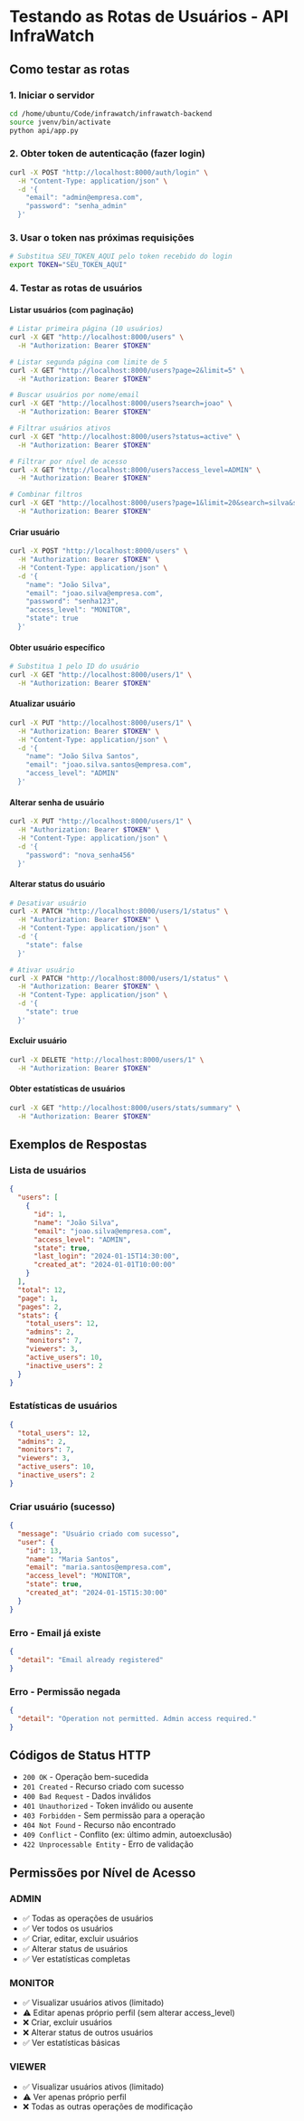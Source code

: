 # Testando as Rotas de Usuários - API InfraWatch

## Como testar as rotas

### 1. Iniciar o servidor
```bash
cd /home/ubuntu/Code/infrawatch/infrawatch-backend
source jvenv/bin/activate
python api/app.py
```

### 2. Obter token de autenticação (fazer login)
```bash
curl -X POST "http://localhost:8000/auth/login" \
  -H "Content-Type: application/json" \
  -d '{
    "email": "admin@empresa.com",
    "password": "senha_admin"
  }'
```

### 3. Usar o token nas próximas requisições
```bash
# Substitua SEU_TOKEN_AQUI pelo token recebido do login
export TOKEN="SEU_TOKEN_AQUI"
```

### 4. Testar as rotas de usuários

#### Listar usuários (com paginação)
```bash
# Listar primeira página (10 usuários)
curl -X GET "http://localhost:8000/users" \
  -H "Authorization: Bearer $TOKEN"

# Listar segunda página com limite de 5
curl -X GET "http://localhost:8000/users?page=2&limit=5" \
  -H "Authorization: Bearer $TOKEN"

# Buscar usuários por nome/email
curl -X GET "http://localhost:8000/users?search=joao" \
  -H "Authorization: Bearer $TOKEN"

# Filtrar usuários ativos
curl -X GET "http://localhost:8000/users?status=active" \
  -H "Authorization: Bearer $TOKEN"

# Filtrar por nível de acesso
curl -X GET "http://localhost:8000/users?access_level=ADMIN" \
  -H "Authorization: Bearer $TOKEN"

# Combinar filtros
curl -X GET "http://localhost:8000/users?page=1&limit=20&search=silva&status=active&access_level=MONITOR" \
  -H "Authorization: Bearer $TOKEN"
```

#### Criar usuário
```bash
curl -X POST "http://localhost:8000/users" \
  -H "Authorization: Bearer $TOKEN" \
  -H "Content-Type: application/json" \
  -d '{
    "name": "João Silva",
    "email": "joao.silva@empresa.com",
    "password": "senha123",
    "access_level": "MONITOR",
    "state": true
  }'
```

#### Obter usuário específico
```bash
# Substitua 1 pelo ID do usuário
curl -X GET "http://localhost:8000/users/1" \
  -H "Authorization: Bearer $TOKEN"
```

#### Atualizar usuário
```bash
curl -X PUT "http://localhost:8000/users/1" \
  -H "Authorization: Bearer $TOKEN" \
  -H "Content-Type: application/json" \
  -d '{
    "name": "João Silva Santos",
    "email": "joao.silva.santos@empresa.com",
    "access_level": "ADMIN"
  }'
```

#### Alterar senha de usuário
```bash
curl -X PUT "http://localhost:8000/users/1" \
  -H "Authorization: Bearer $TOKEN" \
  -H "Content-Type: application/json" \
  -d '{
    "password": "nova_senha456"
  }'
```

#### Alterar status do usuário
```bash
# Desativar usuário
curl -X PATCH "http://localhost:8000/users/1/status" \
  -H "Authorization: Bearer $TOKEN" \
  -H "Content-Type: application/json" \
  -d '{
    "state": false
  }'

# Ativar usuário
curl -X PATCH "http://localhost:8000/users/1/status" \
  -H "Authorization: Bearer $TOKEN" \
  -H "Content-Type: application/json" \
  -d '{
    "state": true
  }'
```

#### Excluir usuário
```bash
curl -X DELETE "http://localhost:8000/users/1" \
  -H "Authorization: Bearer $TOKEN"
```

#### Obter estatísticas de usuários
```bash
curl -X GET "http://localhost:8000/users/stats/summary" \
  -H "Authorization: Bearer $TOKEN"
```

## Exemplos de Respostas

### Lista de usuários
```json
{
  "users": [
    {
      "id": 1,
      "name": "João Silva",
      "email": "joao.silva@empresa.com",
      "access_level": "ADMIN",
      "state": true,
      "last_login": "2024-01-15T14:30:00",
      "created_at": "2024-01-01T10:00:00"
    }
  ],
  "total": 12,
  "page": 1,
  "pages": 2,
  "stats": {
    "total_users": 12,
    "admins": 2,
    "monitors": 7,
    "viewers": 3,
    "active_users": 10,
    "inactive_users": 2
  }
}
```

### Estatísticas de usuários
```json
{
  "total_users": 12,
  "admins": 2,
  "monitors": 7,
  "viewers": 3,
  "active_users": 10,
  "inactive_users": 2
}
```

### Criar usuário (sucesso)
```json
{
  "message": "Usuário criado com sucesso",
  "user": {
    "id": 13,
    "name": "Maria Santos",
    "email": "maria.santos@empresa.com",
    "access_level": "MONITOR",
    "state": true,
    "created_at": "2024-01-15T15:30:00"
  }
}
```

### Erro - Email já existe
```json
{
  "detail": "Email already registered"
}
```

### Erro - Permissão negada
```json
{
  "detail": "Operation not permitted. Admin access required."
}
```

## Códigos de Status HTTP

- `200 OK` - Operação bem-sucedida
- `201 Created` - Recurso criado com sucesso
- `400 Bad Request` - Dados inválidos
- `401 Unauthorized` - Token inválido ou ausente
- `403 Forbidden` - Sem permissão para a operação
- `404 Not Found` - Recurso não encontrado
- `409 Conflict` - Conflito (ex: último admin, autoexclusão)
- `422 Unprocessable Entity` - Erro de validação

## Permissões por Nível de Acesso

### ADMIN
- ✅ Todas as operações de usuários
- ✅ Ver todos os usuários
- ✅ Criar, editar, excluir usuários
- ✅ Alterar status de usuários
- ✅ Ver estatísticas completas

### MONITOR
- ✅ Visualizar usuários ativos (limitado)
- ⚠️ Editar apenas próprio perfil (sem alterar access_level)
- ❌ Criar, excluir usuários
- ❌ Alterar status de outros usuários
- ✅ Ver estatísticas básicas

### VIEWER  
- ✅ Visualizar usuários ativos (limitado)
- ⚠️ Ver apenas próprio perfil
- ❌ Todas as outras operações de modificação
